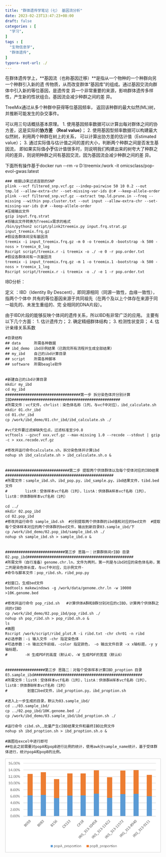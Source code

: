 ```yaml
---
title: "群体遗传学笔记（七） 基因流分析"
date: 2023-02-23T13:47:23+08:00
draft: false
categories : [
  "学习",
]
tags : [
  "生物信息学",
  "群体遗传",
]
typora-root-url: ./
---
```


在群体遗传学上，**基因流（也称基因迁移）**是指从一个物种的一个种群向另一个种群引入新的遗 传物质，从而改变群体“基因库”的组成。通过基因交流向群体中引入新的等位基因，是遗传变 异一个非常重要的来源，影响群体遗传多样性，产生新的性状组合。基因流会减少种群之间的差 异。

TreeMix通过从多个种群中获得等位基因频率， 返回该种群的最大似然(ML)树，并推断可能发生的杂交事件。

可以用三句话概括基本原理。 1. 使用基因频率数据可以计算出每对群体之间的协方差，这是实际的**协方差 （Real value）**； 2. 使用基因型频率数据可以构建最大似然树，利用两个种群在树上的关系， 可以计算出协方差的估计值（Estimated value）； 3. 通过实际值与估计值之间的差的大小，判断两个种群之间是否发生基因流， 即如果实际值**小于**估计值很多时，则说明我们构建出来的树夸大了种群之 间的差异，则说明种群之间有基因交流，因为基因流会减少种群之间的差 异。

下面所有操作基于docker run --rm -v D:\treemix:/work -it omicsclass/pop-evol-gwas:latest

```shell
### 根据LD来过滤连锁的SNP
plink --vcf filtered_snp.vcf.gz --indep-pairwise 50 10 0.2 --out tmp.ld --allow-extra-chr --set-missing-var-ids @:# --keep-allele-order
plink --vcf filtered_snp.vcf.gz --extract tmp.ld.prune.in --freq --missing --within pop.cluster.txt --out input --allow-extra-chr --set-missing-var-ids @:# --keep-allele-order
#压缩输出文件
gzip input.frq.strat
#将输出文件转换为Treemix需求的格式
/bin/python2 script/plink2treemix.py input.frq.strat.gz input_treemix.frq.gz
#假设各群体间没有基因流
treemix -i input_treemix.frq.gz -m 0 -o treemix.0 -bootstrap -k 500 -noss > treemix_0_log
Rscript script/treemix.r -i treemix -o ./ -e 0 -r pop.order.txt 
#假设各群体间有一次基因流
treemix -i input_treemix.frq.gz -m 1 -o treemix.1 -bootstrap -k 500 -noss > treemix_1_log
Rscript script/treemix.r -i treemix -o ./ -e 1 -r pop.order.txt

```

IBD分析：

定义 ：IBD（Identity By Descent），即同源相同（同源一致性，血缘一致性），指两个个体中 共有的等位基因来源于共同祖先（在两个及以上个体存在来源于同一祖先的、未发生重组的、完 全相同的DNA片段）。

由于IBD片段的能够反映个体间的遗传关系，所以IBD有非常广泛的应用。 主要有以下几个方面： 1. 估计遗传力； 2. 确定精细群体结构； 3. 检测性状变异； 4. 估计亲缘关系系数

```shell
#目录结构
## data      所需各种数据
## ibd_demo  ibd示例结果（已跑完所有流程并生成全部结果）
## my_ibd    自己的ibd计算目录
## script    所需各种脚本
## software  所需beagle软件


#新建自己的ibd计算目录
mkdir my_ibd
cd my_ibd
##################################第一步 拆分染色体并分别计算IBD#################################################
#所需文件：vcf文件，chrlist：染色体名称（1列，与vcf中对应），ibd_calculate.sh 
mkdir 01.chr_ibd
cd 01.chr_ibd
cp /work/ibd_demo/01.chr_ibd/ibd_calculate.sh ./

#vcf文件要过滤掉缺失位点，过滤标准至少0.8
vcftools --gzvcf xxx.vcf.gz --max-missing 1.0 --recode --stdout | gzip -c > xxx.recode.vcf.gz

#修改并运行命令calculate.sh，拆分染色体并计算ibd
nohup sh ibd_calculate.sh > ibd_calculate.sh.o &


#############################第二步 提取两个供体群体以及每个受体对应的IBD结果#################################################
#所需文件：sample_ibd.sh，ibd_pop.py，ibd_sample.py，ibd结果文件，tibd.bed文件
#        listR：受体样本vcf名称（1列），listA：供体群A样本vcf名称（1列），listB：供体群B样本vcf名称（1列）

cd ../
mkdir 02.pop_ibd
cd 02.pop_ibd
#修改并运行命令 sample_ibd.sh  #分别提取两个供体群的ibd值和对应的bed文件  #提取每个受体样本对应的两个供体群的bed文件，输出到新目录03.sample_ibd/下
cp /work/ibd_demo/02.pop_ibd/sample_ibd.sh ./
nohup sh sample_ibd.sh > sample_ibd.o &                           


###########################第三步 思路一：计算群体间rIBD 目录02.pop_ibd################################################
#所需文件（自行准备）genome.chr.ln，文件为两列，第一列是与ibd对应的染色体名称，第二列是染色体长度，与vcf中对应，见示例文件·
#命令与脚本文件：pop_ribd.sh，ribd_pop.py

#划窗口，生成bed文件
bedtools makewindows -g /work/data/genome.chr.ln -w 10000 >10K.genome.bed

#修改并运行命令 pop_ribd.sh   #计算供体A群和B群分别对应的cIBD，计算两个供体群之间的rIBD
cp /work/ibd_demo/02.pop_ibd/pop_ribd.sh ./
nohup sh pop_ribd.sh > pop_ribd.sh.o &
ls
#画图
Rscript /work/script/ribd_plot.R -i ribd.txt -chr chr01 -n ribd
#必选参数：-i 输入文件 -chr 指定染色体
#可选参数：-n 输出文件前缀，-color 指定颜色， -o 输出文件目录 -x x轴标题，-y y轴标题，
#        -H 生成PDF的高度（默认4），-W 生成PDF的宽度（默认6）


##################第三步 思路二：对每个受体样本计算IBD_proption 目录03.sample_ibd#################################################
#所需文件：listR：受体样本vcf名称（1列），listA：供体群A样本vcf名称（1列），listB：供体群B样本vcf名称（1列）
#         划窗口bed文件，ibd_proption.py，ibd_proption.sh

#进入上一步生成的目录，默认为03.sample_ibd/
cd ../03.sample_ibd/
cp ../02.pop_ibd/10K.genome.bed ./
cp /work/ibd_demo/03.sample_ibd/ibd_proption.sh ./

#运行命令 cibd.sh,,批量产生cIBD结果文件和最终IBD比例文件
nohup sh ibd_proption.sh > ibd_proption.sh.o &

#画图在excel中进行即可
##在此之前需要对popA和popB进行比例的统计，使用awk分sample_name统计，基于受体群体进行，统计popA和popB的比例。

```

![ibd](/img/ibd.png)

